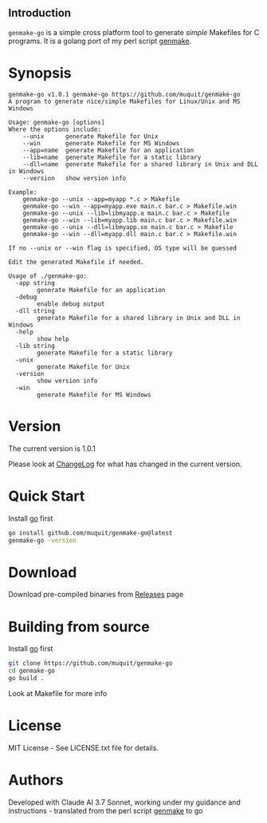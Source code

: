 ## Introduction

`genmake-go` is a simple cross platform tool to generate _simple_ Makefiles for C programs. It is a golang port of my
perl script [genmake](https://muquit.com/muquit/software/genmake/genmake.html).

# Synopsis

```
genmake-go v1.0.1 genmake-go https://github.com/muquit/genmake-go
A program to generate nice/simple Makefiles for Linux/Unix and MS Windows

Usage: genmake-go [options]
Where the options include:
    --unix      generate Makefile for Unix
    --win       generate Makefile for MS Windows
    --app=name  generate Makefile for an application
    --lib=name  generate Makefile for a static library
    --dll=name  generate Makefile for a shared library in Unix and DLL in Windows
    --version   show version info

Example:
    genmake-go --unix --app=myapp *.c > Makefile
    genmake-go --win --app=myapp.exe main.c bar.c > Makefile.win
    genmake-go --unix --lib=libmyapp.a main.c bar.c > Makefile
    genmake-go --win --lib=myapp.lib main.c bar.c > Makefile.win
    genmake-go --unix --dll=libmyapp.so main.c bar.c > Makefile
    genmake-go --win --dll=myapp.dll main.c bar.c > Makefile.win

If no --unix or --win flag is specified, OS type will be guessed

Edit the generated Makefile if needed.

Usage of ./genmake-go:
  -app string
    	generate Makefile for an application
  -debug
    	enable debug output
  -dll string
    	generate Makefile for a shared library in Unix and DLL in Windows
  -help
    	show help
  -lib string
    	generate Makefile for a static library
  -unix
    	generate Makefile for Unix
  -version
    	show version info
  -win
    	generate Makefile for MS Windows
```

# Version
The current version is 1.0.1

Please look at [ChangeLog](ChangeLog.md) for what has changed in the current version.

# Quick Start

Install [go](https://go.dev/) first

```bash
go install github.com/muquit/genmake-go@latest
genmake-go -version
```

# Download

Download pre-compiled binaries from
[Releases](https://github.com/muquit/genmake-go/releases) page

# Building from source

Install [go](https://go.dev/) first

```bash
git clone https://github.com/muquit/genmake-go
cd genmake-go
go build .
```

Look at Makefile for more info

# License

MIT License - See LICENSE.txt file for details.

# Authors

Developed with Claude AI 3.7 Sonnet, working under my guidance and instructions - translated from
the perl script [genmake](https://muquit.com/muquit/software/genmake/genmake.html) to go
